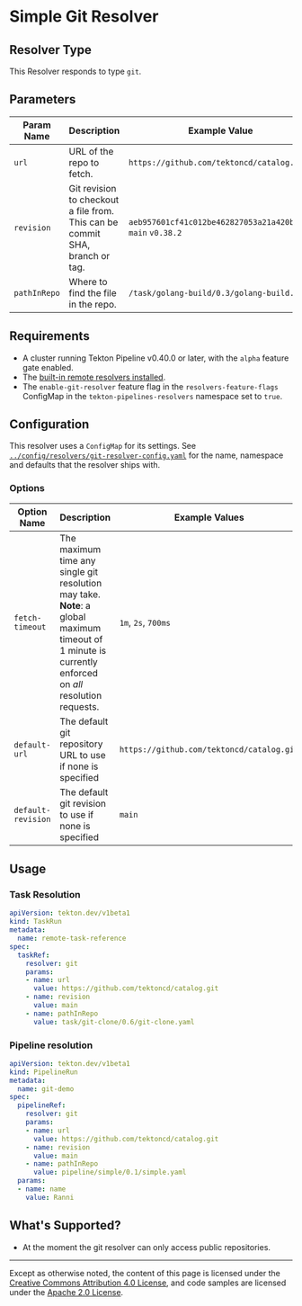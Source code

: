 # Simple Git Resolver

## Resolver Type

This Resolver responds to type `git`.

## Parameters

| Param Name   | Description                                                                  | Example Value                                               |
|--------------|------------------------------------------------------------------------------|-------------------------------------------------------------|
| `url`        | URL of the repo to fetch.                                                    | `https://github.com/tektoncd/catalog.git`                   |
| `revision`   | Git revision to checkout a file from. This can be commit SHA, branch or tag. | `aeb957601cf41c012be462827053a21a420befca` `main` `v0.38.2` |
| `pathInRepo` | Where to find the file in the repo.                                          | `/task/golang-build/0.3/golang-build.yaml`                  |

## Requirements

- A cluster running Tekton Pipeline v0.40.0 or later, with the `alpha` feature gate enabled.
- The [built-in remote resolvers installed](./install.md#installing-and-configuring-remote-task-and-pipeline-resolution).
- The `enable-git-resolver` feature flag in the `resolvers-feature-flags` ConfigMap in the
  `tekton-pipelines-resolvers` namespace set to `true`.

## Configuration

This resolver uses a `ConfigMap` for its settings. See
[`../config/resolvers/git-resolver-config.yaml`](../config/resolvers/git-resolver-config.yaml)
for the name, namespace and defaults that the resolver ships with.

### Options

| Option Name        | Description                                                                                                                                             | Example Values                            |
|--------------------|---------------------------------------------------------------------------------------------------------------------------------------------------------|-------------------------------------------|
| `fetch-timeout`    | The maximum time any single git resolution may take. **Note**: a global maximum timeout of 1 minute is currently enforced on _all_ resolution requests. | `1m`, `2s`, `700ms`                       |
| `default-url`      | The default git repository URL to use if none is specified                                                                                              | `https://github.com/tektoncd/catalog.git` |
| `default-revision` | The default git revision to use if none is specified                                                                                                    | `main`                                    |

## Usage

### Task Resolution

```yaml
apiVersion: tekton.dev/v1beta1
kind: TaskRun
metadata:
  name: remote-task-reference
spec:
  taskRef:
    resolver: git
    params:
    - name: url
      value: https://github.com/tektoncd/catalog.git
    - name: revision
      value: main
    - name: pathInRepo
      value: task/git-clone/0.6/git-clone.yaml
```

### Pipeline resolution

```yaml
apiVersion: tekton.dev/v1beta1
kind: PipelineRun
metadata:
  name: git-demo
spec:
  pipelineRef:
    resolver: git
    params:
    - name: url
      value: https://github.com/tektoncd/catalog.git
    - name: revision
      value: main
    - name: pathInRepo
      value: pipeline/simple/0.1/simple.yaml
  params:
  - name: name
    value: Ranni
```

## What's Supported?

- At the moment the git resolver can only access public repositories.

---

Except as otherwise noted, the content of this page is licensed under the
[Creative Commons Attribution 4.0 License](https://creativecommons.org/licenses/by/4.0/),
and code samples are licensed under the
[Apache 2.0 License](https://www.apache.org/licenses/LICENSE-2.0).
